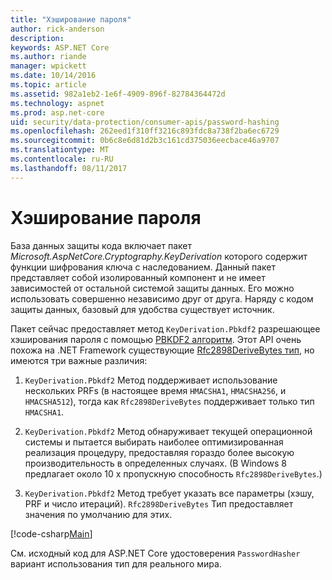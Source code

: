 ```yaml
---
title: "Хэширование пароля"
author: rick-anderson
description: 
keywords: ASP.NET Core
ms.author: riande
manager: wpickett
ms.date: 10/14/2016
ms.topic: article
ms.assetid: 982a1eb2-1e6f-4909-896f-82784364472d
ms.technology: aspnet
ms.prod: asp.net-core
uid: security/data-protection/consumer-apis/password-hashing
ms.openlocfilehash: 262eed1f310ff3216c893fdc8a738f2ba6ec6729
ms.sourcegitcommit: 0b6c8e6d81d2b3c161cd375036eecbace46a9707
ms.translationtype: MT
ms.contentlocale: ru-RU
ms.lasthandoff: 08/11/2017
---
```

# <a name="password-hashing"></a>Хэширование пароля

База данных защиты кода включает пакет *Microsoft.AspNetCore.Cryptography.KeyDerivation* которого содержит функции шифрования ключа с наследованием. Данный пакет представляет собой изолированный компонент и не имеет зависимостей от остальной системой защиты данных. Его можно использовать совершенно независимо друг от друга. Наряду с кодом защиты данных, базовый для удобства существует источник.

Пакет сейчас предоставляет метод `KeyDerivation.Pbkdf2` разрешающее хэширования пароля с помощью [PBKDF2 алгоритм](https://tools.ietf.org/html/rfc2898#section-5.2). Этот API очень похожа на .NET Framework существующие [Rfc2898DeriveBytes тип](https://msdn.microsoft.com/library/System.Security.Cryptography.Rfc2898DeriveBytes(v=vs.110).aspx), но имеются три важные различия:

1. `KeyDerivation.Pbkdf2` Метод поддерживает использование нескольких PRFs (в настоящее время `HMACSHA1`, `HMACSHA256`, и `HMACSHA512`), тогда как `Rfc2898DeriveBytes` поддерживает только тип `HMACSHA1`.

2. `KeyDerivation.Pbkdf2` Метод обнаруживает текущей операционной системы и пытается выбирать наиболее оптимизированная реализация процедуру, предоставляя гораздо более высокую производительность в определенных случаях. (В Windows 8 предлагает около 10 x пропускную способность `Rfc2898DeriveBytes`.)

3. `KeyDerivation.Pbkdf2` Метод требует указать все параметры (хэшу, PRF и число итераций). `Rfc2898DeriveBytes` Тип предоставляет значения по умолчанию для этих.

[!code-csharp[Main](password-hashing/samples/passwordhasher.cs)]

См. исходный код для ASP.NET Core удостоверения `PasswordHasher` вариант использования тип для реального мира.
